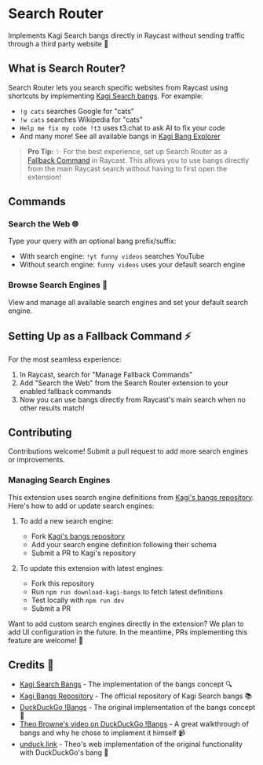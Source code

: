 # Search Router

Implements Kagi Search bangs directly in Raycast without sending traffic through a third party website 🔐

## What is Search Router?

Search Router lets you search specific websites from Raycast using shortcuts by implementing [Kagi Search bangs](https://help.kagi.com/kagi/features/bangs.html). For example:

- `!g cats` searches Google for "cats"
- `!w cats` searches Wikipedia for "cats"
- `Help me fix my code !t3` uses t3.chat to ask AI to fix your code
- And many more! See all available bangs in [Kagi Bang Explorer](https://kbe.smaertness.net)

> **Pro Tip:** ✨ For the best experience, set up Search Router as a [Fallback Command](https://manual.raycast.com/fallback-commands) in Raycast. This allows you to use bangs directly from the main Raycast search without having to first open the extension!

## Commands

### Search the Web 🌐

Type your query with an optional bang prefix/suffix:

- With search engine: `!yt funny videos` searches YouTube
- Without search engine: `funny videos` uses your default search engine

### Browse Search Engines 🧭

View and manage all available search engines and set your default search engine.

## Setting Up as a Fallback Command ⚡

For the most seamless experience:

1. In Raycast, search for "Manage Fallback Commands"
2. Add "Search the Web" from the Search Router extension to your enabled fallback commands
3. Now you can use bangs directly from Raycast's main search when no other results match!

## Contributing

Contributions welcome! Submit a pull request to add more search engines or improvements.

### Managing Search Engines

This extension uses search engine definitions from [Kagi's bangs repository](https://github.com/kagisearch/bangs). Here's how to add or update search engines:

1. To add a new search engine:
   - Fork [Kagi's bangs repository](https://github.com/kagisearch/bangs)
   - Add your search engine definition following their schema
   - Submit a PR to Kagi's repository

2. To update this extension with latest engines:
   - Fork this repository
   - Run `npm run download-kagi-bangs` to fetch latest definitions
   - Test locally with `npm run dev`
   - Submit a PR

Want to add custom search engines directly in the extension? We plan to add UI configuration in the future. In the meantime, PRs implementing this feature are welcome! 🙂

## Credits 🙏

- [Kagi Search Bangs](https://help.kagi.com/kagi/features/bangs.html) - The implementation of the bangs concept 🔍
- [Kagi Bangs Repository](https://github.com/kagisearch/bangs) - The official repository of Kagi Search bangs 📚
- [DuckDuckGo !Bangs](https://duckduckgo.com/bangs) - The original implementation of the bangs concept 🦆
- [Theo Browne's video on DuckDuckGo !Bangs](https://www.youtube.com/watch?v=_DnNzRaBWUU) - A great walkthrough of bangs and why he chose to implement it himself 📹
- [unduck.link](https://unduck.link/) - Theo's web implementation of the original functionality with DuckDuckGo's bang 🔗
